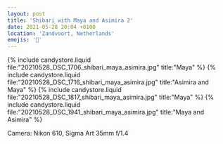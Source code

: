 ```yaml
---
layout: post
title: 'Shibari with Maya and Asimira 2'
date: 2021-05-28 20:04 +0100
location: 'Zandvoort, Netherlands'
emojis: '🔞'
---
```


{% include candystore.liquid file:"20210528_DSC_1706_shibari_maya_asimira.jpg" title:"Maya" %}
{% include candystore.liquid file:"20210528_DSC_1716_shibari_maya_asimira.jpg" title:"Asimira and Maya" %}
{% include candystore.liquid file:"20210528_DSC_1817_shibari_maya_asimira.jpg" title:"Maya" %}
{% include candystore.liquid file:"20210528_DSC_1941_shibari_maya_asimira.jpg" title:"Maya and Asimira" %}

Camera: Nikon 610, Sigma Art 35mm f/1.4
